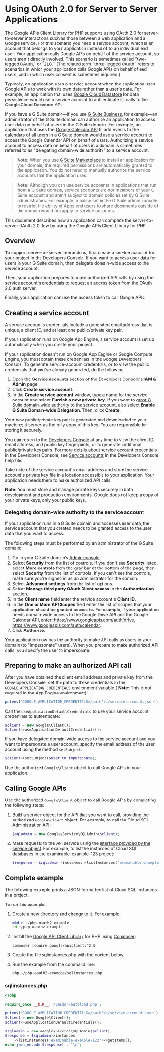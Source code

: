# Using OAuth 2.0 for Server to Server Applications

The Google APIs Client Library for PHP supports using OAuth 2.0 for server-to-server interactions such as those between a web application and a Google service. For this scenario you need a service account, which is an account that belongs to your application instead of to an individual end user. Your application calls Google APIs on behalf of the service account, so users aren't directly involved. This scenario is sometimes called "two-legged OAuth," or "2LO." (The related term "three-legged OAuth" refers to scenarios in which your application calls Google APIs on behalf of end users, and in which user consent is sometimes required.)

Typically, an application uses a service account when the application uses Google APIs to work with its own data rather than a user's data. For example, an application that uses [Google Cloud Datastore](https://cloud.google.com/datastore/) for data persistence would use a service account to authenticate its calls to the Google Cloud Datastore API.

If you have a G Suite domain—if you use [G Suite Business](https://gsuite.google.com), for example—an administrator of the G Suite domain can authorize an application to access user data on behalf of users in the G Suite domain. For example, an application that uses the [Google Calendar API](https://developers.google.com/google-apps/calendar/) to add events to the calendars of all users in a G Suite domain would use a service account to access the Google Calendar API on behalf of users. Authorizing a service account to access data on behalf of users in a domain is sometimes referred to as "delegating domain-wide authority" to a service account.

> **Note:** When you use [G Suite Marketplace](https://www.google.com/enterprise/marketplace/) to install an application for your domain, the required permissions are automatically granted to the application. You do not need to manually authorize the service accounts that the application uses.

> **Note:** Although you can use service accounts in applications that run from a G Suite domain, service accounts are not members of your G Suite account and aren't subject to domain policies set by G Suite administrators. For example, a policy set in the G Suite admin console to restrict the ability of Apps end users to share documents outside of the domain would not apply to service accounts.

This document describes how an application can complete the server-to-server OAuth 2.0 flow by using the Google APIs Client Library for PHP.

## Overview

To support server-to-server interactions, first create a service account for your project in the Developers Console. If you want to access user data for users in your G Suite domain, then delegate domain-wide access to the service account.

Then, your application prepares to make authorized API calls by using the service account's credentials to request an access token from the OAuth 2.0 auth server.

Finally, your application can use the access token to call Google APIs.

## Creating a service account

A service account's credentials include a generated email address that is unique, a client ID, and at least one public/private key pair.

If your application runs on Google App Engine, a service account is set up automatically when you create your project.

If your application doesn't run on Google App Engine or Google Compute Engine, you must obtain these credentials in the Google Developers Console. To generate service-account credentials, or to view the public credentials that you've already generated, do the following:

1.  Open the [**Service accounts** section](https://console.cloud.google.com/iam-admin/serviceaccounts) of the Developers Console's **IAM & Admin** page.
2.  Click **Create service account**.
3.  In the **Create service account** window, type a name for the service account and select **Furnish a new private key**. If you want to [grant G Suite domain-wide authority](https://developers.google.com/identity/protocols/OAuth2ServiceAccount#delegatingauthority) to the service account, also select **Enable G Suite Domain-wide Delegation**. Then, click **Create**.

Your new public/private key pair is generated and downloaded to your machine; it serves as the only copy of this key. You are responsible for storing it securely.

You can return to the [Developers Console](https://console.developers.google.com/) at any time to view the client ID, email address, and public key fingerprints, or to generate additional public/private key pairs. For more details about service account credentials in the Developers Console, see [Service accounts](https://developers.google.com/console/help/service-accounts) in the Developers Console help file.

Take note of the service account's email address and store the service account's private key file in a location accessible to your application. Your application needs them to make authorized API calls.

**Note:** You must store and manage private keys securely in both development and production environments. Google does not keep a copy of your private keys, only your public keys.

### Delegating domain-wide authority to the service account

If your application runs in a G Suite domain and accesses user data, the service account that you created needs to be granted access to the user data that you want to access.

The following steps must be performed by an administrator of the G Suite domain:

1.  Go to your G Suite domain’s [Admin console](http://admin.google.com).
2.  Select **Security** from the list of controls. If you don't see **Security** listed, select **More controls** from the gray bar at the bottom of the page, then select **Security** from the list of controls. If you can't see the controls, make sure you're signed in as an administrator for the domain.
3.  Select **Advanced settings** from the list of options.
4.  Select **Manage third party OAuth Client access** in the **Authentication** section.
5.  In the **Client name** field enter the service account's **Client ID**.
6.  In the **One or More API Scopes** field enter the list of scopes that your application should be granted access to. For example, if your application needs domain-wide access to the Google Drive API and the Google Calendar API, enter: https://www.googleapis.com/auth/drive, https://www.googleapis.com/auth/calendar.
7.  Click **Authorize**.

Your application now has the authority to make API calls as users in your domain (to "impersonate" users). When you prepare to make authorized API calls, you specify the user to impersonate.

[](#top_of_page)Preparing to make an authorized API call
--------------------------------------------------------

After you have obtained the client email address and private key from the Developers Console, set the path to these credentials in the `GOOGLE_APPLICATION_CREDENTIALS` environment variable ( **Note:** This is not required in the App Engine environment):

```php
putenv('GOOGLE_APPLICATION_CREDENTIALS=/path/to/service-account.json');
```

Call the `useApplicationDefaultCredentials` to use your service account credentials to authenticate:

```php
$client = new Google\Client();
$client->useApplicationDefaultCredentials();
```

If you have delegated domain-wide access to the service account and you want to impersonate a user account, specify the email address of the user account using the method `setSubject`:

```php
$client->setSubject($user_to_impersonate);
```

Use the authorized `Google\Client` object to call Google APIs in your application.

## Calling Google APIs

Use the authorized `Google\Client` object to call Google APIs by completing the following steps:

1.  Build a service object for the API that you want to call, providing the authorized `Google\Client` object. For example, to call the Cloud SQL Administration API:

    ```php
    $sqladmin = new Google\Service\SQLAdmin($client);
    ```

2.  Make requests to the API service using the [interface provided by the service object](https://github.com/googleapis/google-api-php-client/blob/master/docs/start.md#build-the-service-object). For example, to list the instances of Cloud SQL databases in the examinable-example-123 project:

    ```php
    $response = $sqladmin->instances->listInstances('examinable-example-123')->getItems();
    ```

## Complete example

The following example prints a JSON-formatted list of Cloud SQL instances in a project.

To run this example:

1.  Create a new directory and change to it. For example:

    ```sh
    mkdir ~/php-oauth2-example
    cd ~/php-oauth2-example
    ```

2.  Install the [Google API Client Library](https://github.com/google/google-api-php-client) for PHP using [Composer](https://getcomposer.org):

    ```sh
    composer require google/apiclient:^2.0
    ```

3.  Create the file sqlinstances.php with the content below.
4.  Run the example from the command line:

    ```
    php ~/php-oauth2-example/sqlinstances.php
    ```

### sqlinstances.php

```php
<?php

require_once __DIR__.'/vendor/autoload.php';

putenv('GOOGLE_APPLICATION_CREDENTIALS=/path/to/service-account.json');
$client = new Google\Client();
$client->useApplicationDefaultCredentials();

$sqladmin = new Google\Service\SQLAdmin($client);
$response = $sqladmin->instances
    ->listInstances('examinable-example-123')->getItems();
echo json_encode($response) . "\n";
```
